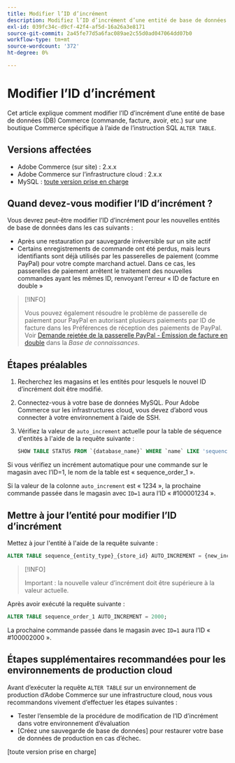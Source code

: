 ```yaml
---
title: Modifier l’ID d’incrément
description: Modifiez l’ID d’incrément d’une entité de base de données Commerce.
exl-id: 039fc34c-d9cf-42f4-af5d-16a26a3e8171
source-git-commit: 2a45fe77d5a6fac089ae2c55d0ad047064dd07b0
workflow-type: tm+mt
source-wordcount: '372'
ht-degree: 0%

---
```


# Modifier l’ID d’incrément

Cet article explique comment modifier l’ID d’incrément d’une entité de base de données (DB) Commerce (commande, facture, avoir, etc.) sur une boutique Commerce spécifique à l’aide de l’instruction SQL `ALTER TABLE`.

## Versions affectées

- Adobe Commerce (sur site) : 2.x.x
- Adobe Commerce sur l’infrastructure cloud : 2.x.x
- MySQL : [ toute version prise en charge ](../../installation/prerequisites/database/mysql.md)

## Quand devez-vous modifier l’ID d’incrément ?

Vous devrez peut-être modifier l’ID d’incrément pour les nouvelles entités de base de données dans les cas suivants :

- Après une restauration par sauvegarde irréversible sur un site actif
- Certains enregistrements de commande ont été perdus, mais leurs identifiants sont déjà utilisés par les passerelles de paiement (comme PayPal) pour votre compte marchand actuel. Dans ce cas, les passerelles de paiement arrêtent le traitement des nouvelles commandes ayant les mêmes ID, renvoyant l&#39;erreur « ID de facture en double »

>[!INFO]
>
>Vous pouvez également résoudre le problème de passerelle de paiement pour PayPal en autorisant plusieurs paiements par ID de facture dans les Préférences de réception des paiements de PayPal. Voir [Demande rejetée de la passerelle PayPal - Émission de facture en double](https://experienceleague.adobe.com/docs/commerce-knowledge-base/kb/troubleshooting/payments/paypal-gateway-rejected-request-duplicate-invoice-issue.html?lang=fr) dans la _Base de connaissances_.

## Étapes préalables

1. Recherchez les magasins et les entités pour lesquels le nouvel ID d’incrément doit être modifié.
1. Connectez-vous à votre base de données MySQL.
Pour Adobe Commerce sur les infrastructures cloud, vous devez d’abord vous connecter à votre environnement à l’aide de SSH.
1. Vérifiez la valeur de `auto_increment` actuelle pour la table de séquence d&#39;entités à l&#39;aide de la requête suivante :

   ```sql
   SHOW TABLE STATUS FROM `{database_name}` WHERE `name` LIKE 'sequence_{entity_type}_{store_id}';
   ```

Si vous vérifiez un incrément automatique pour une commande sur le magasin avec l’ID=1, le nom de la table est « sequence_order_1 ».

Si la valeur de la colonne `auto_increment` est « 1234 », la prochaine commande passée dans le magasin avec `ID=1` aura l’ID « #100001234 ».

## Mettre à jour l’entité pour modifier l’ID d’incrément

Mettez à jour l&#39;entité à l&#39;aide de la requête suivante :

```sql
ALTER TABLE sequence_{entity_type}_{store_id} AUTO_INCREMENT = {new_increment_value};
```

>[!INFO]
>
>Important : la nouvelle valeur d’incrément doit être supérieure à la valeur actuelle.

Après avoir exécuté la requête suivante :

```sql
ALTER TABLE sequence_order_1 AUTO_INCREMENT = 2000;
```

La prochaine commande passée dans le magasin avec `ID=1` aura l’ID « #100002000 ».

## Étapes supplémentaires recommandées pour les environnements de production cloud

Avant d’exécuter la requête `ALTER TABLE` sur un environnement de production d’Adobe Commerce sur une infrastructure cloud, nous vous recommandons vivement d’effectuer les étapes suivantes :

- Tester l’ensemble de la procédure de modification de l’ID d’incrément dans votre environnement d’évaluation
- [Créez une sauvegarde de base de données] pour restaurer votre base de données de production en cas d’échec.

<!-- Link Definitions -->

[PayPal gateway rejected request - duplicate invoice issue]: https://support.magento.com/hc/en-us/articles/115002457473
[Création d’une sauvegarde de base de données]: https://support.magento.com/hc/en-us/articles/360003254334
[toute version prise en charge]
